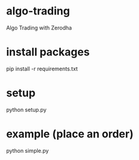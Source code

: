 # algo-trading
Algo Trading with Zerodha

# install packages
pip install -r requirements.txt

# setup
python setup.py

# example (place an order)
python simple.py
